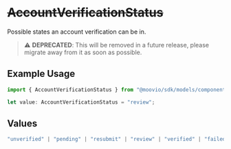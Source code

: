 # ~~AccountVerificationStatus~~

Possible states an account verification can be in.

> :warning: **DEPRECATED**: This will be removed in a future release, please migrate away from it as soon as possible.

## Example Usage

```typescript
import { AccountVerificationStatus } from "@moovio/sdk/models/components";

let value: AccountVerificationStatus = "review";
```

## Values

```typescript
"unverified" | "pending" | "resubmit" | "review" | "verified" | "failed"
```